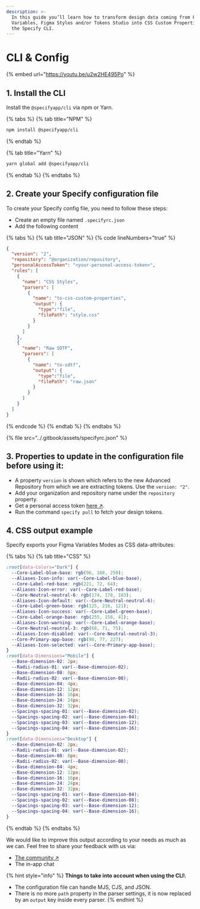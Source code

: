 ```yaml
---
description: >-
  In this guide you’ll learn how to transform design data coming from Figma
  Variables, Figma Styles and/or Tokens Studio into CSS Custom Properties using
  the Specify CLI.
---
```


# CLI & Config

{% embed url="https://youtu.be/u2w2HE495Po" %}

## 1. Install the CLI

Install the `@specifyapp/cli` via npm or Yarn.

{% tabs %}
{% tab title="NPM" %}
```bash
npm install @specifyapp/cli 
```
{% endtab %}

{% tab title="Yarn" %}
```bash
yarn global add @specifyapp/cli
```
{% endtab %}
{% endtabs %}

## 2. Create your Specify configuration file

&#x20;To create your Specify config file, you need to follow these steps:

* Create an empty file named `.specifyrc.json`
* Add the following content

{% tabs %}
{% tab title="JSON" %}
{% code lineNumbers="true" %}
```json
{
  "version": "2",
  "repository": "@organization/repository",
  "personalAccessToken": "<your-personal-access-token>",
  "rules": [
    {
      "name": "CSS Styles",
      "parsers": [
        {
          "name": "to-css-custom-properties",
          "output": {
            "type":"file",
            "filePath": "style.css"
          }
        }
      ]
    },
    {
      "name": "Raw SDTF",
      "parsers": [
        {
          "name": "to-sdtf",
          "output": {
            "type":"file",
            "filePath": "raw.json"
          }
        }
      ]
    }
  ]
}
```
{% endcode %}
{% endtab %}
{% endtabs %}

{% file src="../.gitbook/assets/specifyrc.json" %}

## 3. Properties to update in the configuration file before using it:

* A property `version` is shown which refers to the new Advanced Repository from which we are extracting tokens. Use the `version: "2"`.
* Add your organization and repository name under the `repository` property.
* Get a personal access token [here ↗︎](https://specifyapp.com/user/personal-access-tokens).
* Run the command `specify pull` to fetch your design tokens.

## 4. CSS output example

Specify exports your Figma Variables Modes as CSS data-attributes:

{% tabs %}
{% tab title="CSS" %}
```css
:root[data-Colors="Dark"] {
  --Core-Label-blue-base: rgb(96, 168, 250);
  --Aliases-Icon-info: var(--Core-Label-blue-base);
  --Core-Label-red-base: rgb(221, 72, 64);
  --Aliases-Icon-error: var(--Core-Label-red-base);
  --Core-Neutral-neutral-6: rgb(174, 178, 183);
  --Aliases-Icon-default: var(--Core-Neutral-neutral-6);
  --Core-Label-green-base: rgb(125, 216, 121);
  --Aliases-Icon-success: var(--Core-Label-green-base);
  --Core-Label-orange-base: rgb(255, 158, 41);
  --Aliases-Icon-warning: var(--Core-Label-orange-base);
  --Core-Neutral-neutral-3: rgb(68, 71, 75);
  --Aliases-Icon-disabled: var(--Core-Neutral-neutral-3);
  --Core-Primary-app-base: rgb(98, 77, 227);
  --Aliases-Icon-selected: var(--Core-Primary-app-base);
}
:root[data-Dimensions="Mobile"] {
  --Base-dimension-02: 2px;
  --Radii-radius-01: var(--Base-dimension-02);
  --Base-dimension-08: 8px;
  --Radii-radius-02: var(--Base-dimension-08);
  --Base-dimension-04: 4px;
  --Base-dimension-12: 12px;
  --Base-dimension-16: 16px;
  --Base-dimension-24: 24px;
  --Base-dimension-32: 32px;
  --Spacings-spacing-01: var(--Base-dimension-02);
  --Spacings-spacing-02: var(--Base-dimension-04);
  --Spacings-spacing-03: var(--Base-dimension-12);
  --Spacings-spacing-04: var(--Base-dimension-16);
}
:root[data-Dimensions="Desktop"] {
  --Base-dimension-02: 2px;
  --Radii-radius-01: var(--Base-dimension-02);
  --Base-dimension-08: 8px;
  --Radii-radius-02: var(--Base-dimension-08);
  --Base-dimension-04: 4px;
  --Base-dimension-12: 12px;
  --Base-dimension-16: 16px;
  --Base-dimension-24: 24px;
  --Base-dimension-32: 32px;
  --Spacings-spacing-01: var(--Base-dimension-04);
  --Spacings-spacing-02: var(--Base-dimension-08);
  --Spacings-spacing-03: var(--Base-dimension-12);
  --Spacings-spacing-04: var(--Base-dimension-16);
}
```
{% endtab %}
{% endtabs %}

We would like to improve this output according to your needs as much as we can. Feel free to share your feedback with us via:

* [The community ↗ ](https://feedback.specifyapp.com/beta-program)
* The in-app chat

{% hint style="info" %}
**Things to take into account when using the CLI**\


* The configuration file can handle MJS, CJS, and JSON.
* There is no more `path` property in the parser settings, it is now replaced by an `output` key inside every parser.
{% endhint %}

